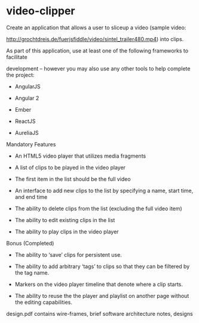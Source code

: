 # video-clipper

Create an application that allows a user to slice­up a video (sample video:

http://grochtdreis.de/fuer­jsfiddle/video/sintel_trailer­480.mp4) into clips.


As part of this application, use at least one​ of the following frameworks to facilitate

development – however you may also use any other tools to help complete the project:


- AngularJS

- Angular 2

- Ember

- ReactJS

- AureliaJS


Mandatory Features

- An HTML5 video player that utilizes media fragments

- A list of clips to be played in the video player

- The first item in the list should be the full video

- An interface to add new clips to the list by specifying a name, start time, and end time

- The ability to delete clips from the list (excluding the full video item​)

- The ability to edit existing clips in the list

- The ability to play clips in the video player


Bonus (Completed)

- The ability to ‘save’ clips for persistent use.

- The ability to add arbitrary ‘tags’ to clips so that they can be filtered by the tag name.

- Markers on the video player timeline that denote where a clip starts.

- The ability to reuse the the player and playlist on another page without the editing capabilities.


design.pdf contains wire-frames, brief software architecture notes, designs




